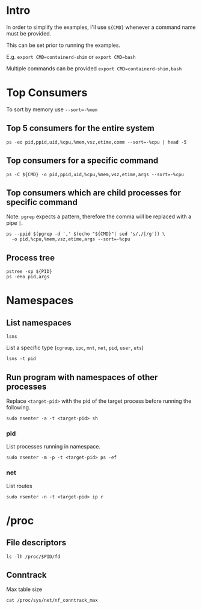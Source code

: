 # Intro
In order to simplify the examples, I'll use `${CMD}` whenever a command name must be provided.

This can be set prior to running the examples.

E.g. `export CMD=containerd-shim` or `export CMD=bash`

Multiple commands can be provided `export CMD=containerd-shim,bash`

# Top Consumers
To sort by memory use `--sort=-%mem`

## Top 5 consumers for the entire system
```
ps -eo pid,ppid,uid,%cpu,%mem,vsz,etime,comm --sort=-%cpu | head -5
```

## Top consumers for a specific command
```
ps -C ${CMD} -o pid,ppid,uid,%cpu,%mem,vsz,etime,args --sort=-%cpu
```

## Top consumers which are child processes for specific command
Note: `pgrep` expects a pattern, therefore the comma will be replaced with a pipe `|`.

```
ps --ppid $(pgrep -d ',' $(echo "${CMD}"| sed 's/,/|/g')) \
  -o pid,%cpu,%mem,vsz,etime,args --sort=-%cpu
```

## Process tree
```
pstree -sp ${PID}
ps -eHo pid,args
```

# Namespaces
## List namespaces
```
lsns
```
List a specific type (`cgroup`, `ipc`, `mnt`, `net`, `pid`, `user`, `uts`)
```
lsns -t pid
```
## Run program with namespaces of other processes
Replace `<target-pid>` with the pid of the target process before running the following.
```
sudo nsenter -a -t <target-pid> sh
```

### pid
List processes running in namespace.
```
sudo nsenter -m -p -t <target-pid> ps -ef
```

### net
List routes
```
sudo nsenter -n -t <target-pid> ip r
```

# /proc
## File descriptors
```
ls -lh /proc/$PID/fd
```
## Conntrack
Max table size
```
cat /proc/sys/net/nf_conntrack_max
```